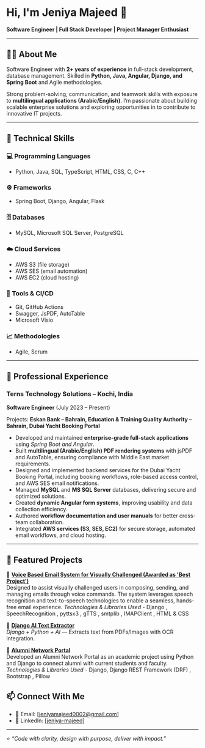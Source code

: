 # Hi, I'm Jeniya Majeed 👋

**Software Engineer | Full Stack Developer | Project Manager Enthusiast**

---

## 👩‍💻 About Me
Software Engineer with **2+ years of experience** in full-stack development, database management. Skilled in **Python, Java, Angular, Django, and Spring Boot** and Agile methodologies.  

Strong problem-solving, communication, and teamwork skills with exposure to **multilingual applications (Arabic/English)**. I’m passionate about building scalable enterprise solutions and exploring opportunities in to contribute to innovative IT projects.

---

## 🚀 Technical Skills

### 💻 Programming Languages
- Python, Java, SQL, TypeScript, HTML, CSS, C, C++

### ⚙️ Frameworks
- Spring Boot, Django, Angular, Flask

### 🗄 Databases
- MySQL, Microsoft SQL Server, PostgreSQL

### ☁️ Cloud Services
- AWS S3 (file storage)  
- AWS SES (email automation)  
- AWS EC2 (cloud hosting)  

### 🔧 Tools & CI/CD
- Git, GitHub Actions  
- Swagger, JsPDF, AutoTable  
- Microsoft Visio  

### 📈 Methodologies
- Agile, Scrum  

---

## 🏢 Professional Experience

### Terns Technology Solutions – Kochi, India  
**Software Engineer** (July 2023 – Present)  

Projects: **Eskan Bank – Bahrain, Education & Training Quality Authority – Bahrain, Dubai Yacht Booking Portal**  

- Developed and maintained **enterprise-grade full-stack applications** using *Spring Boot and Angular*.  
- Built **multilingual (Arabic/English) PDF rendering systems** with jsPDF and AutoTable, ensuring compliance with Middle East market requirements.
- Designed and implemented backend services for the Dubai Yacht Booking Portal, including booking workflows, role-based access control, and AWS SES email notifications.
- Managed **MySQL** and **MS SQL Server** databases, delivering secure and optimized solutions.  
- Created **dynamic Angular form systems**, improving usability and data collection efficiency.  
- Authored **workflow documentation and user manuals** for better cross-team collaboration.  
- Integrated **AWS services (S3, SES, EC2)** for secure storage, automated email workflows, and cloud hosting.  

---

## 📌 Featured Projects

🔹 **[Voice Based Email System for Visually Challenged (Awarded as 'Best Project')](https://github.com/jeniya-majeed/voice-based-email.git)**  
Designed to assist visually challenged users in composing, sending, and managing emails through voice commands. The system leverages speech recognition and text-to-speech technologies to enable a seamless, hands-free email experience.
*Technologies & Libraries Used* - Django , SpeechRecognition , pyttsx3 , gTTS , smtplib , IMAPClient , HTML & CSS 

🔹 **[Django AI Text Extractor](#)**  
*Django + Python + AI* — Extracts text from PDFs/Images with OCR integration.  

🔹 **[Alumni Network Portal](https://github.com/jeniya-majeed/Alumni-network-portal.git)**  
Developed an Alumni Network Portal as an academic project using Python and Django to connect alumni with current students and faculty.
*Technologies & Libraries Used* - Django, Django REST Framework (DRF) , Bootstrap , Pillow   

 
## 📫 Connect With Me
- 📧 Email: [jeniyamajeed0002@gmail.com]
- 💼 LinkedIn: [[jeniya-majeed](https://www.linkedin.com/in/jeniya-majeed-t-372b0a246)] 

---
⭐️ *“Code with clarity, design with purpose, deliver with impact.”*
